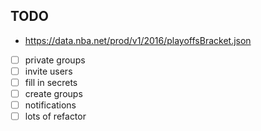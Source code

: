 ## TODO
- https://data.nba.net/prod/v1/2016/playoffsBracket.json
- [ ] private groups
- [ ] invite users
- [ ] fill in secrets
- [ ] create groups
- [ ] notifications
- [ ] lots of refactor